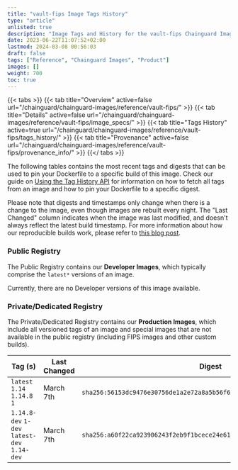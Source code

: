 ```yaml
---
title: "vault-fips Image Tags History"
type: "article"
unlisted: true
description: "Image Tags and History for the vault-fips Chainguard Image"
date: 2023-06-22T11:07:52+02:00
lastmod: 2024-03-08 00:56:03
draft: false
tags: ["Reference", "Chainguard Images", "Product"]
images: []
weight: 700
toc: true
---
```


{{< tabs >}}
{{< tab title="Overview" active=false url="/chainguard/chainguard-images/reference/vault-fips/" >}}
{{< tab title="Details" active=false url="/chainguard/chainguard-images/reference/vault-fips/image_specs/" >}}
{{< tab title="Tags History" active=true url="/chainguard/chainguard-images/reference/vault-fips/tags_history/" >}}
{{< tab title="Provenance" active=false url="/chainguard/chainguard-images/reference/vault-fips/provenance_info/" >}}
{{</ tabs >}}

The following tables contains the most recent tags and digests that can be used to pin your Dockerfile to a specific build of this image. Check our guide on [Using the Tag History API](/chainguard/chainguard-images/using-the-tag-history-api/) for information on how to fetch all tags from an image and how to pin your Dockerfile to a specific digest.

Please note that digests and timestamps only change when there is a change to the image, even though images are rebuilt every night. The "Last Changed" column indicates when the image was last modified, and doesn't always reflect the latest build timestamp. For more information about how our reproducible builds work, please refer to [this blog post](https://www.chainguard.dev/unchained/reproducing-chainguards-reproducible-image-builds).

### Public Registry
The Public Registry contains our **Developer Images**, which typically comprise the `latest*` versions of an image.

Currently, there are no Developer versions of this image available.

### Private/Dedicated Registry
The Private/Dedicated Registry contains our **Production Images**, which include all versioned tags of an image and special images that are not available in the public registry (including FIPS images and other custom builds).

| Tag (s)                                       | Last Changed | Digest                                                                    |
|-----------------------------------------------|--------------|---------------------------------------------------------------------------|
|  `latest` `1.14` `1.14.8` `1`                 | March 7th    | `sha256:56153dc9476e30756de1a2e72a8a5b56f6861b9f7a876374306b563fe8c5ed6b` |
|  `1.14.8-dev` `1-dev` `latest-dev` `1.14-dev` | March 7th    | `sha256:a60f22ca923906243f2eb9f1bcece24e6147e10211bb40cbded3234bf883bb48` |

